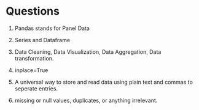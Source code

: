 # Questions


1. Pandas stands for Panel Data

2. Series and Dataframe

3. Data Cleaning, Data Visualization, Data Aggregation, Data transformation.

4. inplace=True

5. A universal way to store and read data using plain text and commas to seperate entries.

6. missing or null values, duplicates, or anything irrelevant.

